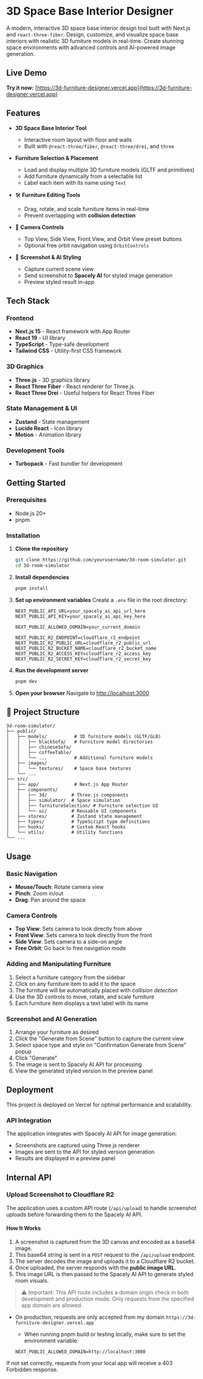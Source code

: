 # 3D Space Base Interior Designer

A modern, interactive 3D space base interior design tool built with Next.js and `react-three-fiber`. Design, customize, and visualize space base interiors with realistic 3D furniture models in real-time. Create stunning space environments with advanced controls and AI-powered image generation.

## Live Demo

**Try it now:** [https://3d-furniture-designer.vercel.app](https://3d-furniture-designer.vercel.app)

## Features

- **3D Space Base Interior Tool**
  - Interactive room layout with floor and walls
  - Built with `@react-three/fiber`, `@react-three/drei`, and `three`

- **Furniture Selection & Placement**
  - Load and display multiple 3D furniture models (GLTF and primitives)
  - Add furniture dynamically from a selectable list
  - Label each item with its name using `Text`

- 🛠️ **Furniture Editing Tools**
  - Drag, rotate, and scale furniture items in real-time
  - Prevent overlapping with **collision detection**

- 🎥 **Camera Controls**
  - Top View, Side View, Front View, and Orbit View preset buttons
  - Optional free orbit navigation using `OrbitControls`

- 📸 **Screenshot & AI Styling**
  - Capture current scene view
  - Send screenshot to **Spacely AI** for styled image generation
  - Preview styled result in-app


## Tech Stack

### Frontend
- **Next.js 15** - React framework with App Router
- **React 19** - UI library
- **TypeScript** - Type-safe development
- **Tailwind CSS** - Utility-first CSS framework

### 3D Graphics
- **Three.js** - 3D graphics library
- **React Three Fiber** - React renderer for Three.js
- **React Three Drei** - Useful helpers for React Three Fiber

### State Management & UI
- **Zustand** - State management
- **Lucide React** - Icon library
- **Motion** - Animation library

### Development Tools
- **Turbopack** - Fast bundler for development

## Getting Started

### Prerequisites

- Node.js 20+
- pnpm

### Installation

1. **Clone the repository**
   ```bash
   git clone https://github.com/yourusername/3d-room-simulator.git
   cd 3d-room-simulator
   ```

2. **Install dependencies**
   ```bash
   pnpm install
   ```

3. **Set up environment variables**
   Create a `.env` file in the root directory:
   ```env
   NEXT_PUBLIC_API_URL=your_spacely_ai_api_url_here
   NEXT_PUBLIC_API_KEY=your_spacely_ai_api_key_here

   NEXT_PUBLIC_ALLOWED_DOMAIN=your_current_domain

   NEXT_PUBLIC_R2_ENDPOINT=cloudflare_r2_endpoint
   NEXT_PUBLIC_R2_PUBLIC_URL=cloudflare_r2_public_url
   NEXT_PUBLIC_R2_BUCKET_NAME=cloudflare_r2_bucket_name
   NEXT_PUBLIC_R2_ACCESS_KEY=cloudflare_r2_access_key
   NEXT_PUBLIC_R2_SECRET_KEY=cloudflare_r2_secret_key
   ```

4. **Run the development server**
   ```bash
   pnpm dev
   ```

5. **Open your browser**
   Navigate to [http://localhost:3000](http://localhost:3000)

## 📁 Project Structure

```
3d-room-simulator/
├── public/
│   ├── models/          # 3D furniture models (GLTF/GLB)
│   │   ├── blackSofa/   # Furniture model directories
│   │   ├── chineseSofa/
│   │   ├── coffeeTable/
│   │   └── ...          # Additional furniture models
│   ├── images/
│   │   └── textures/    # Space base textures
│   └── ...
├── src/
│   ├── app/             # Next.js App Router
│   ├── components/
│   │   ├── 3d/         # Three.js components
│   │   ├── simulator/  # Space simulation
│   │   ├── furnitureSelection/ # Furniture selection UI
│   │   └── ui/         # Reusable UI components
│   ├── stores/         # Zustand state management
│   ├── types/          # TypeScript type definitions
│   ├── hooks/          # Custom React hooks
│   └── utils/          # Utility functions
└── ...
```

## Usage

### Basic Navigation
- **Mouse/Touch**: Rotate camera view
- **Pinch**: Zoom in/out
- **Drag**: Pan around the space

### Camera Controls
- **Top View**: Sets camera to look directly from above
- **Front View**: Sets camera to look directly from the front
- **Side View**: Sets camera to a side-on angle
- **Free Orbit**: Go back to free navigation mode

### Adding and Manipulating Furniture
1. Select a furniture category from the sidebar
2. Click on any furniture item to add it to the space
3. The furniture will be automatically placed with *collision detection*
4. Use the 3D controls to move, rotate, and scale furniture
5. Each furniture item displays a text label with its name

### Screenshot and AI Generation
1. Arrange your furniture as desired
2. Click the "Generate from Scene" button to capture the current view
3. Select space type and style on "Confirmation Generate from Scene" popup
4. Click "Generate"
5. The image is sent to Spacely AI API for processing
6. View the generated styled version in the preview panel

## Deployment

This project is deployed on Vercel for optimal performance and scalability.

### API Integration
The application integrates with Spacely AI API for image generation:
- Screenshots are captured using Three.js renderer
- Images are sent to the API for styled version generation
- Results are displayed in a preview panel

## Internal API

### Upload Screenshot to Cloudflare R2

The application uses a custom API route (`/api/upload`) to handle screenshot uploads before forwarding them to the Spacely AI API.

#### How It Works

1. A screenshot is captured from the 3D canvas and encoded as a base64 image.
2. This base64 string is sent in a `POST` request to the `/api/upload` endpoint.
3. The server decodes the image and uploads it to a Cloudflare R2 bucket.
4. Once uploaded, the server responds with the **public image URL**.
5. This image URL is then passed to the Spacely AI API to generate styled room visuals.

>⚠️ Important: This API route includes a domain origin check in both development and production mode. Only requests from the specified app domain are allowed.

- On production, requests are only accepted from my domain `https://3d-furniture-designer.vercel.app`
  - When running pnpm build or testing locally, make sure to set the environment variable:

   ```
   NEXT_PUBLIC_ALLOWED_DOMAIN=http://localhost:3000
   ```
If not set correctly, requests from your local app will receive a 403 Forbidden response.

